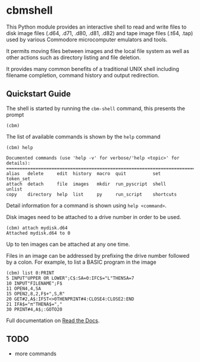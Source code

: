# cbmshell

This Python module provides an interactive shell to read and write files to disk image files (.d64, .d71, .d80, .d81, .d82) and tape image files (.t64, .tap) used by various Commodore microcomputer emulators and tools.

It permits moving files between images and the local file system as well as other actions such as directory listing and file deletion.

It provides many common benefits of a traditional UNIX shell including filename completion, command history and output redirection.


## Quickstart Guide

The shell is started by running the `cbm-shell` command, this presents the prompt

```
(cbm)
```

The list of available commands is shown by the `help` command

```
(cbm) help

Documented commands (use 'help -v' for verbose/'help <topic>' for details):
===========================================================================
alias   delete     edit  history  macro  quit          set        token_set
attach  detach     file  images   mkdir  run_pyscript  shell      unlist
copy    directory  help  list     py     run_script    shortcuts
```

Detail information for a command is shown using `help <command>`.

Disk images need to be attached to a drive number in order to be used.

```
(cbm) attach mydisk.d64
Attached mydisk.d64 to 0
```

Up to ten images can be attached at any one time.

Files in an image can be addressed by prefixing the drive number followed by a colon. For example, to list a BASIC program in the image

```
(cbm) list 0:PRINT
5 INPUT"UPPER OR LOWER";C$:SA=0:IFC$="L"THENSA=7
10 INPUT"FILENAME";F$
11 OPEN4,4,SA
15 OPEN2,8,2,F$+",S,R"
20 GET#2,A$:IFST<>0THENPRINT#4:CLOSE4:CLOSE2:END
21 IFA$="π"THENA$=","
30 PRINT#4,A$;:GOTO20
```

Full documentation on [Read the Docs](https://cbmshell.readthedocs.io/en/latest/).


## TODO

* more commands
